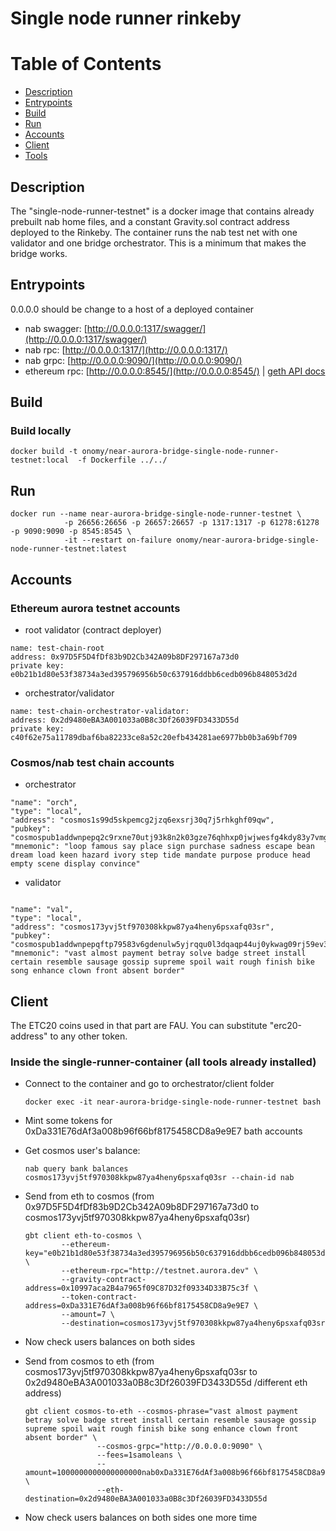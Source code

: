 # Single node runner rinkeby

Table of Contents
=================
*  [Description](#Description)
*  [Entrypoints](#Entrypoints)
*  [Build](#Build)
*  [Run](#Run)
*  [Accounts](#Accounts)
*  [Client](#Client)
*  [Tools](#Tools)

## Description

The "single-node-runner-testnet" is a docker image that contains already prebuilt nab home files, and a
constant Gravity.sol contract address deployed to the Rinkeby. The container runs the nab test net with one validator
and one bridge orchestrator. This is a minimum that makes the bridge works.

## Entrypoints 

0.0.0.0 should be change to a host of a deployed container

- nab swagger: [http://0.0.0.0:1317/swagger/](http://0.0.0.0:1317/swagger/)
- nab rpc: [http://0.0.0.0:1317/](http://0.0.0.0:1317/)
- nab grpc: [http://0.0.0.0:9090/](http://0.0.0.0:9090/)
- ethereum rpc: [http://0.0.0.0:8545/](http://0.0.0.0:8545/) | [geth API docs](https://geth.ethereum.org/docs/rpc/server)

## Build

### Build locally
  
  ```
  docker build -t onomy/near-aurora-bridge-single-node-runner-testnet:local  -f Dockerfile ../../
  ```

## Run

  ```
  docker run --name near-aurora-bridge-single-node-runner-testnet \
              -p 26656:26656 -p 26657:26657 -p 1317:1317 -p 61278:61278 -p 9090:9090 -p 8545:8545 \
              -it --restart on-failure onomy/near-aurora-bridge-single-node-runner-testnet:latest
  ```

## Accounts

### Ethereum aurora testnet accounts

- root validator (contract deployer)
```
name: test-chain-root
address: 0x97D5F5D4fDf83b9D2Cb342A09b8DF297167a73d0
private key: e0b21b1d80e53f38734a3ed395796956b50c637916ddbb6cedb096b848053d2d
```

- orchestrator/validator
```
name: test-chain-orchestrator-validator:  
address: 0x2d9480eBA3A001033a0B8c3Df26039FD3433D55d
private key: c40f62e75a11789dbaf6ba82233ce8a52c20efb434281ae6977bb0b3a69bf709
```

### Cosmos/nab test chain accounts

- orchestrator

```
"name": "orch",
"type": "local",
"address": "cosmos1s99d5skpemcg2jzq6exsrj30q7j5rhkghf09qw",
"pubkey": "cosmospub1addwnpepq2c9rxne70utj93k8n2k03gze76qhhxp0jwjwesfg4kdy83y7vmg6tvu2ny",
"mnemonic": "loop famous say place sign purchase sadness escape bean dream load keen hazard ivory step tide mandate purpose produce head empty scene display convince"
```

- validator
```

"name": "val",
"type": "local",
"address": "cosmos173yvj5tf970308kkpw87ya4heny6psxafq03sr",
"pubkey": "cosmospub1addwnpepqftp79583v6gdenulw5yjrqqu0l3dqaqp44uj0ykwag09rj59ev3yr6kn45",
"mnemonic": "vast almost payment betray solve badge street install certain resemble sausage gossip supreme spoil wait rough finish bike song enhance clown front absent border"

```

## Client

The ETC20 coins used in that part are FAU. You can substitute "erc20-address" to any other token.

  ### Inside the single-runner-container (all tools already installed)
  
  - Connect to the container and go to orchestrator/client folder
    
    ```
    docker exec -it near-aurora-bridge-single-node-runner-testnet bash
    ```
    

  - Mint some tokens for 0xDa331E76dAf3a008b96f66bf8175458CD8a9e9E7 bath accounts 

  - Get cosmos user's balance:
    ```
    nab query bank balances cosmos173yvj5tf970308kkpw87ya4heny6psxafq03sr --chain-id nab
    ```
  
  - Send from eth to cosmos (from 0x97D5F5D4fDf83b9D2Cb342A09b8DF297167a73d0 to cosmos173yvj5tf970308kkpw87ya4heny6psxafq03sr)
    ```
    gbt client eth-to-cosmos \
            --ethereum-key="e0b21b1d80e53f38734a3ed395796956b50c637916ddbb6cedb096b848053d2d" \
            --ethereum-rpc="http://testnet.aurora.dev" \
            --gravity-contract-address=0x10997aca2B4a7965f09C87D32f09334D33B75c3f \
            --token-contract-address=0xDa331E76dAf3a008b96f66bf8175458CD8a9e9E7 \
            --amount=7 \
            --destination=cosmos173yvj5tf970308kkpw87ya4heny6psxafq03sr
    ```
  
  - Now check users balances on both sides
  
  - Send from cosmos to eth (from cosmos173yvj5tf970308kkpw87ya4heny6psxafq03sr to 0x2d9480eBA3A001033a0B8c3Df26039FD3433D55d /different eth address)
  
    ```
    gbt client cosmos-to-eth --cosmos-phrase="vast almost payment betray solve badge street install certain resemble sausage gossip supreme spoil wait rough finish bike song enhance clown front absent border" \
                    --cosmos-grpc="http://0.0.0.0:9090" \
                    --fees=1samoleans \
                    --amount=1000000000000000000nab0xDa331E76dAf3a008b96f66bf8175458CD8a9e9E7 \
                    --eth-destination=0x2d9480eBA3A001033a0B8c3Df26039FD3433D55d
    
  - Now check users balances on both sides one more time
